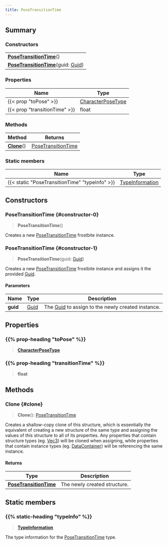 ```yaml
---
title: PoseTransitionTime
---
```


## Summary

### Constructors

|  |
| --- |
| **[PoseTransitionTime](#constructor-0)**() |
| **[PoseTransitionTime](#constructor-1)**(guid: [Guid](/vext/ref/shared/type/guid)) |

### Properties

| Name | Type |
| ---- | ---- |
| {{< prop "toPose" >}} | [CharacterPoseType](/vext/ref/fb/characterposetype) |
| {{< prop "transitionTime" >}} | float |

### Methods

| Method | Returns |
| ------ | ------- |
| **[Clone](#clone)**() | [PoseTransitionTime](/vext/ref/fb/posetransitiontime) |

### Static members

| Name | Type |
| ---- | ---- |
| {{< static "PoseTransitionTime" "typeInfo" >}} | [TypeInformation](/vext/ref/shared/type/typeinformation) |

## Constructors

### PoseTransitionTime {#constructor-0}

> **PoseTransitionTime**()

Creates a new [PoseTransitionTime](/vext/ref/fb/posetransitiontime) frostbite instance.

### PoseTransitionTime {#constructor-1}

> **PoseTransitionTime**(guid: [Guid](/vext/ref/shared/type/guid))

Creates a new [PoseTransitionTime](/vext/ref/fb/posetransitiontime) frostbite instance and assigns it the provided [Guid](/vext/ref/shared/type/guid).

#### Parameters

| Name | Type | Description |
| ---- | ---- | ----------- |
| **guid** | [Guid](/vext/ref/shared/type/guid) | The [Guid](/vext/ref/shared/type/guid) to assign to the newly created instance. |

## Properties

### {{% prop-heading "toPose" %}}

> **[CharacterPoseType](/vext/ref/fb/characterposetype)**

### {{% prop-heading "transitionTime" %}}

> **float**

## Methods

### Clone {#clone}

> **Clone**(): [PoseTransitionTime](/vext/ref/fb/posetransitiontime)

Creates a shallow-copy clone of this structure, which is essentially the equivalent of creating a new structure of the same type and assigning the values of this structure to all of its properties. Any properties that contain structure types (eg. [Vec3](/vext/ref/shared/type/vec3)) will be cloned when assigning, while properties that contain instance types (eg. [DataContainer](/vext/ref/shared/type/datacontainer)) will be referencing the same instance.

#### Returns

| Type | Description |
| ---- | ----------- |
| **[PoseTransitionTime](/vext/ref/fb/posetransitiontime)** | The newly created structure. |

## Static members

### {{% static-heading "typeInfo" %}}

> **[TypeInformation](/vext/ref/shared/type/typeinformation)**

The type information for the [PoseTransitionTime](/vext/ref/fb/posetransitiontime) type.

